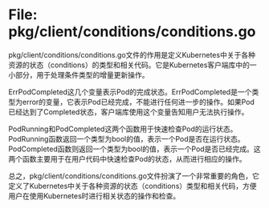# File: pkg/client/conditions/conditions.go

pkg/client/conditions/conditions.go文件的作用是定义Kubernetes中关于各种资源的状态（conditions）的类型和相关代码。它是Kubernetes客户端库中的一小部分，用于处理条件类型的增量更新操作。

ErrPodCompleted这几个变量表示Pod的完成状态。ErrPodCompleted是一个类型为error的变量，它表示Pod已经完成，不能进行任何进一步的操作。如果Pod已经达到了Completed状态，客户端库使用这个变量告知用户无法执行操作。 

PodRunning和PodCompleted这两个函数用于快速检查Pod的运行状态。PodRunning函数返回一个类型为bool的值，表示一个Pod是否在运行状态。PodCompleted函数则返回一个类型为bool的值，表示一个Pod是否已经完成。这两个函数主要用于在用户代码中快速检查Pod的状态，从而进行相应的操作。 

总之，pkg/client/conditions/conditions.go文件扮演了一个非常重要的角色，它定义了Kubernetes中关于各种资源的状态（conditions）类型和相关代码，方便用户在使用Kubernetes时进行相关状态的操作和检查。

